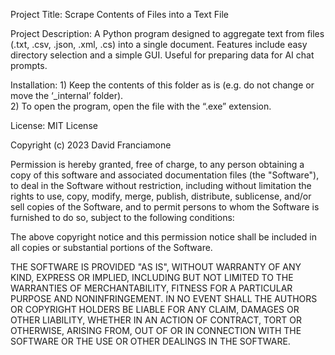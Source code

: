 
Project Title: Scrape Contents of Files into a Text File


Project Description: A Python program designed to aggregate text from files (.txt, .csv, .json, .xml, .cs) into a single document. Features include easy directory selection and a simple GUI. Useful for preparing data for AI chat prompts. 


Installation: 
	1) Keep the contents of this folder as is (e.g. do not change or move the ‘_internal’ folder).  
	2) To open the program, open the file with the “.exe” extension.


License: 
MIT License

Copyright (c) 2023 David Franciamone

Permission is hereby granted, free of charge, to any person obtaining a copy
of this software and associated documentation files (the "Software"), to deal
in the Software without restriction, including without limitation the rights
to use, copy, modify, merge, publish, distribute, sublicense, and/or sell
copies of the Software, and to permit persons to whom the Software is
furnished to do so, subject to the following conditions:

The above copyright notice and this permission notice shall be included in all
copies or substantial portions of the Software.

THE SOFTWARE IS PROVIDED "AS IS", WITHOUT WARRANTY OF ANY KIND, EXPRESS OR
IMPLIED, INCLUDING BUT NOT LIMITED TO THE WARRANTIES OF MERCHANTABILITY,
FITNESS FOR A PARTICULAR PURPOSE AND NONINFRINGEMENT. IN NO EVENT SHALL THE
AUTHORS OR COPYRIGHT HOLDERS BE LIABLE FOR ANY CLAIM, DAMAGES OR OTHER
LIABILITY, WHETHER IN AN ACTION OF CONTRACT, TORT OR OTHERWISE, ARISING FROM,
OUT OF OR IN CONNECTION WITH THE SOFTWARE OR THE USE OR OTHER DEALINGS IN THE
SOFTWARE.
